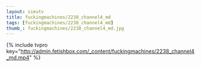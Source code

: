 ```yaml
--- 
layout: sieutv
title: fuckingmachines/2238_channel4_md
tags: [fuckingmachines/2238_channel4_md]
thumb_: fuckingmachines/2238_channel4_md.jpg
---
```

{% include tvpro key="http://admin.fetishbox.com/_content/fuckingmachines/2238_channel4_md.mp4" %} 
